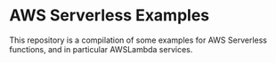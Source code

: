 
# AWS Serverless Examples

This repository is a compilation of some examples for AWS Serverless functions, and in particular AWSLambda services.
